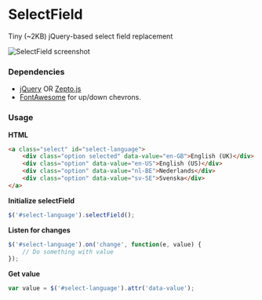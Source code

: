 SelectField
===========
Tiny (~2KB) jQuery-based select field replacement

![SelectField screenshot](http://i.imgur.com/VRnrvVm.png)

### Dependencies
- [jQuery](http://jquery.com) OR [Zepto.js](http://zeptojs.com/)
- [FontAwesome](http://fontawesome.io) for up/down chevrons.

### Usage

**HTML**
```html
<a class="select" id="select-language">
	<div class="option selected" data-value="en-GB">English (UK)</div>
	<div class="option" data-value="en-US">English (US)</div>
	<div class="option" data-value="nl-BE">Nederlands</div>
	<div class="option" data-value="sv-SE">Svenska</div>
</a>
```

**Initialize selectField**
```javascript
$('#select-language').selectField();
```

**Listen for changes**
```javascript
$('#select-language').on('change', function(e, value) {
	// Do something with value
});
```

**Get value**
```javascript
var value = $('#select-language').attr('data-value');
```